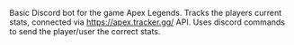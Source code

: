 Basic Discord bot for the game Apex Legends. Tracks the players current stats, connected via https://apex.tracker.gg/ API. 
Uses discord commands to send the player/user the correct stats.
